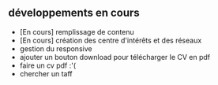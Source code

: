 ## développements en cours

-   [En cours] remplissage de contenu
-   [En cours] création des centre d'intérêts et des réseaux
-   gestion du responsive
-   ajouter un bouton download pour télécharger le CV en pdf
-   faire un cv pdf :'(
-   chercher un taff
